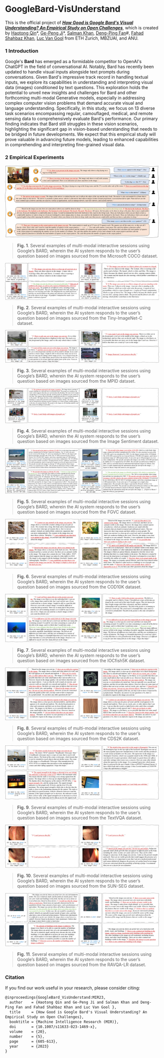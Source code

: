 # GoogleBard-VisUnderstand

This is the official project of [***How Good is Google Bard's Visual Understanding? An Empirical Study on Open Challenges***](https://arxiv.org/abs/2307.15016), which is created by [Haotong Qin](https://htqin.github.io/)\*, [Ge-Peng Ji](https://gewelsji.github.io/)\*, [Salman Khan](https://salman-h-khan.github.io/), [Deng-Ping Fan](https://dengpingfan.github.io/)\#, [Fahad Shahbaz Khan](https://sites.google.com/view/fahadkhans/home), [Luc Van Gool](https://ee.ethz.ch/the-department/faculty/professors/person-detail.OTAyMzM=.TGlzdC80MTEsMTA1ODA0MjU5.html) from ETH Zurich, MBZUAI, and ANU.

### 1 Introduction

Google's **Bard** has emerged as a formidable competitor to OpenAI's ChatGPT in the field of conversational AI. Notably, Bard has recently been updated to handle visual inputs alongside text prompts during conversations. Given Bard's impressive track record in handling textual inputs, we explore its capabilities in understanding and interpreting visual data (images) conditioned by text questions. This exploration holds the potential to unveil new insights and challenges for Bard and other forthcoming multi-modal Generative models, especially in addressing complex computer vision problems that demand accurate  visual and language understanding. Specifically, in this study, we focus on 13 diverse task scenarios encompassing regular, camouflaged, medical, and remote sensing data to comprehensively evaluate Bard's performance. Our primary finding indicates that Bard still struggles in these vision scenarios, highlighting the significant gap in vision-based understanding that needs to be bridged in future developments. We expect that this empirical study will prove valuable in advancing future models, leading to enhanced capabilities in comprehending and interpreting fine-grained visual data. 

### 2 Empirical Experiments

![Bard-COCO](./images/Samples-COCO-v1.png)

> **Fig. 1**. Several examples of multi-modal interactive sessions using Google’s BARD, wherein the AI system responds to the user’s question based on images sourced from the Microsoft COCO dataset.

![Bard-COCO](./images/Samples-ImageNet-C.png)

> **Fig. 2**. Several examples of multi-modal interactive sessions using Google’s BARD, wherein the AI system responds to the user’s question based on images sourced from the Tiny-ImageNet-C dataset.

![Bard-COCO](./images/Samples-Rain.png)

> **Fig. 3**. Several examples of multi-modal interactive sessions using Google’s BARD, wherein the AI system responds to the user’s question based on images sourced from the MPID dataset.

![Bard-COCO](./images/Samples-Sentiment.png)

> **Fig. 4**. Several examples of multi-modal interactive sessions using Google’s BARD, wherein the AI system responds to the user’s question based on images sourced from the Image Sentiment dataset.

![Bard-COCO](./images/Samples-FGVC.png)

> **Fig. 5**. Several examples of multi-modal interactive sessions using Google’s BARD, wherein the AI system responds to the user’s question based on images sourced from the FGVC dataset.

![Bard-COCO](./images/Samples-COD10K.png)

> **Fig. 6**. Several examples of multi-modal interactive sessions using Google’s BARD, wherein the AI system responds to the user’s question based on images sourced from the COD10K dataset.

![Bard-COCO](./images/Samples-CamoFish5k.png)

> **Fig. 7**. Several examples of multi-modal interactive sessions using Google’s BARD, wherein the AI system responds to the user’s question based on images sourced from the IOCfish5K dataset.

![Bard-COCO](./images/Samples-CDS2K-min-v1.png)

> **Fig. 8**. Several examples of multi-modal interactive sessions using Google’s BARD, wherein the AI system responds to the user’s question based on images sourced from the CDS2K dataset.

![Bard-COCO](./images/Samples-TextVQA.png)

> **Fig. 9**. Several examples of multi-modal interactive sessions using Google’s BARD, wherein the AI system responds to the user’s question based on images sourced from the TextVQA dataset.

![Bard-COCO](./images/Samples-SUN-SEG.png)

> **Fig. 10**. Several examples of multi-modal interactive sessions using Google’s BARD, wherein the AI system responds to the user’s question based on images sourced from the SUN-SEG dataset.

![Bard-COCO](./images/Samples-RAVQA-LR.png)

> **Fig. 11**. Several examples of multi-modal interactive sessions using Google’s BARD, wherein the AI system responds to the user’s question based on images sourced from the RAVQA-LR dataset.

### Citation

If you find our work useful in your research, please consider citing:

```
@inproceedings{GoogleBard_VisUnderstand:MIR23,
  author    = {Haotong Qin and Ge-Peng Ji and Salman Khan and Deng-Ping Fan and Fahad Shahbaz Khan and Luc Van Gool },
  title     = {How Good is Google Bard's Visual Understanding? An Empirical Study on Open Challenges},
  booktitle = {Machine Intelligence Research (MIR)},
  doi       = {10.1007/s11633-023-1469-x},
  volume    = {20},
  number    = {5},
  page      = {605-613},
  year      = {2023}
}
```
